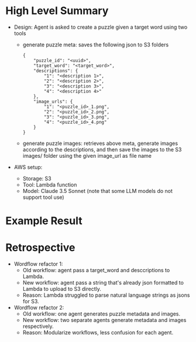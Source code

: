 # High Level Summary

* Design: Agent is asked to create a puzzle given a target word using two tools
    * generate puzzle meta: saves the following json to S3 folders
        ```
        {
            "puzzle_id": "<uuid>",
            "target_word": "<target_word>",
            "descriptions": {
                "1": "<description 1>",
                "2": "<description 2>",
                "3": "<description 3>",
                "4": "<description 4>"
            },
            "image_urls": {
                "1": "<puzzle_id>_1.png",
                "2": "<puzzle_id>_2.png",
                "3": "<puzzle_id>_3.png",
                "4": "<puzzle_id>_4.png"
            }
        }
        ```
    * generate puzzle images: retrieves above meta, generate images according to the descriptions, and then save the images to the S3 images/ folder using the given image_url as file name

* AWS setup:
    * Storage: S3
    * Tool: Lambda function
    * Model: Claude 3.5 Sonnet (note that some LLM models do not support tool use)

# Example Result



# Retrospective

* Wordflow refactor 1:
    * Old workflow: agent pass a target_word and desccriptions to Lambda.
    * New workflow: agent pass a string that's already json formatted to Lambda to upload to S3 directly.
    * Reason: Lambda struggled to parse natural language strings as jsons for S3.
* Wordflow refactor 2:
    * Old workflow: one agent generates puzzle metadata and images.
    * New workflow: two separate agents generate metadata and images respectively.
    * Reason: Modularize workflows, less confusion for each agent.
